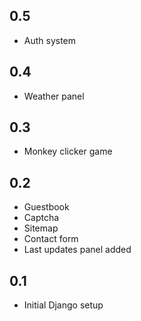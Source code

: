 ## 0.5
- Auth system

## 0.4
- Weather panel

## 0.3
- Monkey clicker game

## 0.2
- Guestbook
- Captcha
- Sitemap
- Contact form
- Last updates panel added

## 0.1
- Initial Django setup